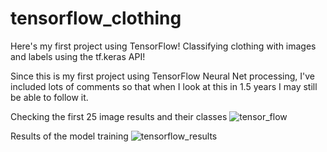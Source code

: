 # tensorflow_clothing

Here's my first project using TensorFlow! Classifying clothing with images and labels using the tf.keras API!

Since this is my first project using TensorFlow Neural Net processing, I've included lots of comments so that when I look at this in 1.5 years I may still be able to follow it.

Checking the first 25 image results and their classes
![tensor_flow](https://user-images.githubusercontent.com/20881630/99426323-8f247200-28c9-11eb-90f6-f09c363013b4.PNG)

Results of the model training
![tensorflow_results](https://user-images.githubusercontent.com/20881630/99426241-79af4800-28c9-11eb-9696-5c13868cf1eb.PNG)
